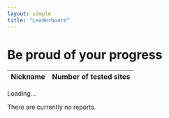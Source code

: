 ```yaml
---
layout: simple
title: "Leaderboard"
---
```


# Be proud of your progress

<div class="content-box">
  <table id="leaderboard" class="hidden">
    <thead>
      <tr>
        <th>Nickname</th>
        <th>Number of tested sites</th>
      </tr>
    </thead>
    <tbody>
    </tbody>
  </table>

  <p id="loading">Loading...</p>
  <p id="no-results" class="hidden">There are currently no reports.</p>
</div>

<script src='https://cdnjs.cloudflare.com/ajax/libs/tabletop.js/1.5.1/tabletop.min.js'></script>
<script src="{{ site.baseurl }}/js/leaderboard.js"></script>